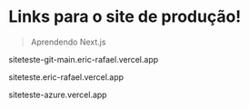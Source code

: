 # Links para o site de produção!
> Aprendendo Next.js

siteteste-git-main.eric-rafael.vercel.app

siteteste.eric-rafael.vercel.app

siteteste-azure.vercel.app
